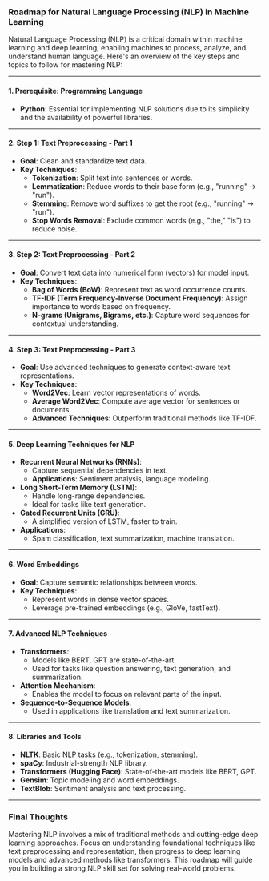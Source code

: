 ### Roadmap for Natural Language Processing (NLP) in Machine Learning

Natural Language Processing (NLP) is a critical domain within machine learning and deep learning, enabling machines to process, analyze, and understand human language. Here's an overview of the key steps and topics to follow for mastering NLP:

---

#### **1. Prerequisite: Programming Language**

- **Python**: Essential for implementing NLP solutions due to its simplicity and the availability of powerful libraries.

---

#### **2. Step 1: Text Preprocessing - Part 1**

- **Goal**: Clean and standardize text data.
- **Key Techniques**:
  - **Tokenization**: Split text into sentences or words.
  - **Lemmatization**: Reduce words to their base form (e.g., "running" → "run").
  - **Stemming**: Remove word suffixes to get the root (e.g., "running" → "run").
  - **Stop Words Removal**: Exclude common words (e.g., "the," "is") to reduce noise.

---

#### **3. Step 2: Text Preprocessing - Part 2**

- **Goal**: Convert text data into numerical form (vectors) for model input.
- **Key Techniques**:
  - **Bag of Words (BoW)**: Represent text as word occurrence counts.
  - **TF-IDF (Term Frequency-Inverse Document Frequency)**: Assign importance to words based on frequency.
  - **N-grams (Unigrams, Bigrams, etc.)**: Capture word sequences for contextual understanding.

---

#### **4. Step 3: Text Preprocessing - Part 3**

- **Goal**: Use advanced techniques to generate context-aware text representations.
- **Key Techniques**:
  - **Word2Vec**: Learn vector representations of words.
  - **Average Word2Vec**: Compute average vector for sentences or documents.
  - **Advanced Techniques**: Outperform traditional methods like TF-IDF.

---

#### **5. Deep Learning Techniques for NLP**

- **Recurrent Neural Networks (RNNs)**:
  - Capture sequential dependencies in text.
  - **Applications**: Sentiment analysis, language modeling.
- **Long Short-Term Memory (LSTM)**:
  - Handle long-range dependencies.
  - Ideal for tasks like text generation.
- **Gated Recurrent Units (GRU)**:
  - A simplified version of LSTM, faster to train.
- **Applications**:
  - Spam classification, text summarization, machine translation.

---

#### **6. Word Embeddings**

- **Goal**: Capture semantic relationships between words.
- **Key Techniques**:
  - Represent words in dense vector spaces.
  - Leverage pre-trained embeddings (e.g., GloVe, fastText).

---

#### **7. Advanced NLP Techniques**

- **Transformers**:
  - Models like BERT, GPT are state-of-the-art.
  - Used for tasks like question answering, text generation, and summarization.
- **Attention Mechanism**:
  - Enables the model to focus on relevant parts of the input.
- **Sequence-to-Sequence Models**:
  - Used in applications like translation and text summarization.

---

#### **8. Libraries and Tools**

- **NLTK**: Basic NLP tasks (e.g., tokenization, stemming).
- **spaCy**: Industrial-strength NLP library.
- **Transformers (Hugging Face)**: State-of-the-art models like BERT, GPT.
- **Gensim**: Topic modeling and word embeddings.
- **TextBlob**: Sentiment analysis and text processing.

---

### Final Thoughts

Mastering NLP involves a mix of traditional methods and cutting-edge deep learning approaches. Focus on understanding foundational techniques like text preprocessing and representation, then progress to deep learning models and advanced methods like transformers. This roadmap will guide you in building a strong NLP skill set for solving real-world problems.
